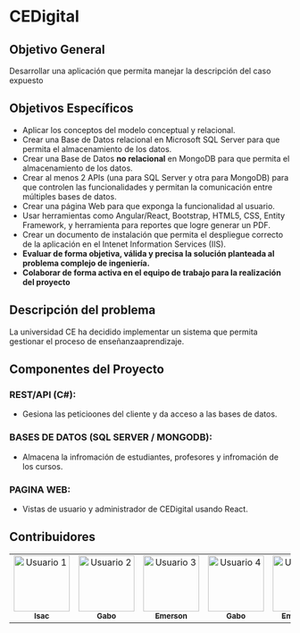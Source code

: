 # CEDigital

## Objetivo General
Desarrollar una aplicación que permita manejar la descripción del caso expuesto

## Objetivos Específicos
- Aplicar los conceptos del modelo conceptual y relacional.
- Crear una Base de Datos relacional en Microsoft SQL Server para que permita el almacenamiento de
los datos.
- Crear una Base de Datos **no relacional** en MongoDB para que permita el almacenamiento de los
datos.
- Crear al menos 2 APIs (una para SQL Server y otra para MongoDB) para que controlen las
funcionalidades y permitan la comunicación entre múltiples bases de datos.
- Crear una página Web para que exponga la funcionalidad al usuario.
- Usar herramientas como Angular/React, Bootstrap, HTML5, CSS, Entity Framework, y herramienta
para reportes que logre generar un PDF.
- Crear un documento de instalación que permita el despliegue correcto de la aplicación en el Intenet
Information Services (IIS).
- **Evaluar de forma objetiva, válida y precisa la solución planteada al problema complejo de
ingeniería.**
- **Colaborar de forma activa en el equipo de trabajo para la realización del proyecto**


## Descripción del problema
La universidad CE ha decidido implementar un sistema que permita gestionar el proceso de enseñanzaaprendizaje.

## Componentes del Proyecto

### REST/API (C#):
- Gesiona las peticioones del cliente y da acceso a las bases de datos.

### BASES DE DATOS (SQL SERVER / MONGODB):
- Almacena la infromación de estudiantes, profesores y infromación de los cursos.

### PAGINA WEB:
- Vistas de usuario y administrador de CEDigital usando React.


## Contribuidores
<table>
  <tr>
    <td align="center">
      <a href="https://github.com/IsacMSirias">
        <img src="https://github.com/IsacMSirias.png" width="100px;" alt="Usuario 1"/>
        <br />
        <sub><b>Isac</b></sub>
      </a>
    </td>
  <td align="center">
      <a href="https://github.com/MrGabo06">
        <img src="https://avatars.githubusercontent.com/u/132622106?v=4" width="100px;" alt="Usuario 2"/>
        <br />
        <sub><b>Gabo</b></sub>
      </a>
    </td>
<td align="center">
      <a href="https://github.com/EmMongeHnz">
        <img src="https://avatars.githubusercontent.com/u/133249327?v=4" width="100px;" alt="Usuario 3"/>
        <br />
        <sub><b>Emerson</b></sub>
      </a>
    </td>

<td align="center">
      <a href="https://github.com/gabrll05">
        <img src="https://avatars.githubusercontent.com/u/142859449?v=4" width="100px;" alt="Usuario 4"/>
        <br />
        <sub><b>Gabo</b></sub>
      </a>
    </td>
  <td align="center">
      <a href="https://github.com/emarojass05">
        <img src="https://avatars.githubusercontent.com/u/142690430?v=4" width="100px;" alt="Usuario 4"/>
        <br />
        <sub><b>Emmanuel</b></sub>
      </a>
    </td>
  </tr>
</table>




